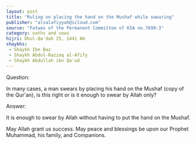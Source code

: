 ```yaml
---
layout: post
title: "Ruling on placing the hand on the Mushaf while swearing"
publisher: "alsalafiyyah@icloud.com"
source: "Fatwas of the Permanent Committee of KSA no.7699-3"
category: oaths and vows
hijri: Dhul-Qa'dah 25, 1441 AH
shaykhs: 
 - Shaykh Ibn Baz
 - Shaykh Abdul-Razzaq al-Afify
 - Shaykh Abdullah ibn Qa'ud
---
```


Question: 

In many cases, a man swears by placing his hand on the Mushaf (copy of the Qur'an), is this right or is it enough to swear by Allah only?  

Answer: 

It is enough to swear by Allah without having to put the hand on the Mushaf.

May Allah grant us success. May peace and blessings be upon our Prophet Muhammad, his family, and Companions. 
